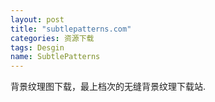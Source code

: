 ```yaml
---
layout: post
title: "subtlepatterns.com"
categories: 资源下载
tags: Desgin
name: SubtlePatterns
---
```

背景纹理图下载，最上档次的无缝背景纹理下载站.
<!--break-->
